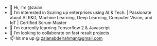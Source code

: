 - 👋 Hi, I’m @zaian
- 👀 I’m interested in Scaling up enterprises using AI & Tech. | Passionate about AI R&D, Machine Learning, Deep Learning, Computer Vision, and IoT | Certified Scrum Master
- 🌱 I’m currently learning Tensorflow 2 & Javascript 
- 💞️ I’m looking to collaborate on fast result projects 
- 📫 hit me up @ zaianabdelrahman@gmail.com

